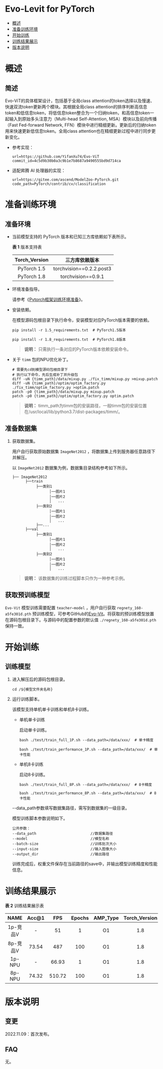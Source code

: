 # Evo-Levit for PyTorch

-   [概述](#概述)
-   [准备训练环境](#准备训练环境)
-   [开始训练](#开始训练)
-   [训练结果展示](#训练结果展示)
-   [版本说明](#版本说明)

# 概述

## 简述

Evo-ViT的具体框架设计，包括基于全局class attention的token选择以及慢速、快速双流token更新两个模块。其根据全局class attention的排序判断高信息token和低信息token，将低信息token整合为一个归纳token，和高信息token一起输入到原始多头注意力（Multi-head Self-Attention, MSA）模块以及前向传播（Fast Fed-forward Network, FFN）模块中进行精细更新。更新后的归纳token用来快速更新低信息token。全局class attention也在精细更新过程中进行同步更新变化。

- 参考实现：

  ```
  url=https://github.com/YifanXu74/Evo-ViT
  commit_id=4c5d9b30b0a3c9b1e7b8687a9490555bd9d714ca
  ```


- 适配昇腾 AI 处理器的实现：

  ```
  url=https://gitee.com/ascend/ModelZoo-PyTorch.git
  code_path=PyTorch/contrib/cv/classification
  ```


# 准备训练环境

## 准备环境

- 当前模型支持的 PyTorch 版本和已知三方库依赖如下表所示。

  **表 1**  版本支持表

  | Torch_Version      | 三方库依赖版本                                 |
  | :--------: | :----------------------------------------------------------: |
  | PyTorch 1.5 | torchvision==0.2.2.post3 |
  | PyTorch 1.8 | torchvision==0.9.1 |

- 环境准备指导。

  请参考《[Pytorch框架训练环境准备](https://www.hiascend.com/document/detail/zh/ModelZoo/pytorchframework/ptes)》。
  
- 安装依赖。

  在模型源码包根目录下执行命令，安装模型对应PyTorch版本需要的依赖。
  ```
  pip install -r 1.5_requirements.txt  # PyTorch1.5版本
  
  pip install -r 1.8_requirements.txt  # PyTorch1.8版本
  ```
  > **说明：** 
  >只需执行一条对应的PyTorch版本依赖安装命令。
  
- 关于 `timm` 包的NPU优化补丁。

  ```
  # 需要先cd到模型源码包根目录下
  # 执行以下命令，先后生成补丁并升级包
  diff -uN {timm_path}/data/mixup.py ./fix_timm/mixup.py >mixup.patch
  diff -uN {timm_path}/optim/optim_factory.py ./fix_timm/optim_factory.py >optim.patch
  patch -p0 {timm_path}/data/mixup.py mixup.patch
  patch -p0 {timm_path}/optim/optim_factory.py optim.patch
  ```
  > **说明：**
  > timm_path为timm包的安装路径，一般timm包的安装位置在/usr/local/lib/python3.7/dist-packages/timm/。

  


## 准备数据集

1. 获取数据集。

   用户自行获取原始数据集 `ImageNet2012` ，将数据集上传到服务器任意路径下并解压。

   以 `ImageNet2012` 数据集为例，数据集目录结构参考如下所示。

   ```
   ├── ImageNet2012
         ├──train
              ├──类别1
                    │──图片1
                    │──图片2
                    │   ...       
              ├──类别2
                    │──图片1
                    │──图片2
                    │   ...   
              ├──...                     
         ├──val  
              ├──类别1
                    │──图片1
                    │──图片2
                    │   ...       
              ├──类别2
                    │──图片1
                    │──图片2
                    │   ...              
   ```

   > **说明：** 
   >该数据集的训练过程脚本只作为一种参考示例。

## 获取预训练模型

`Evo-Vit` 模型训练需要配置 `teacher—model` ，用户自行获取 `regnety_160-a5fe301d.pth` 预训练模型，可参考GitHub的[Evo-Vit](https://github.com/YifanXu74/Evo-ViT)。将获取的预训练模型放置在源码包根目录下。与源码中的配置参数的默认值 `./regnety_160-a5fe301d.pth` 保持一致。

# 开始训练

## 训练模型
1. 进入解压后的源码包根目录。

    ```
    cd /${模型文件夹名称} 
    ```

2. 运行训练脚本。

   该模型支持单机单卡训练和单机8卡训练。

   - 单机单卡训练

     启动单卡训练。

     ```
     bash ./test/train_full_1P.sh --data_path=/data/xxx/  # 单卡精度
     
     bash ./test/train_performance_1P.sh --data_path=/data/xxx/  # 单卡性能
     ```

   - 单机8卡训练

     启动8卡训练。

     ```
     bash ./test/train_full_8P.sh --data_path=/data/xxx/  # 8卡精度
     
     bash ./test/train_performance_8P.sh --data_path=/data/xxx/  # 8卡性能
     ```

   --data_path参数填写数据集路径，需写到数据集的一级目录。

   模型训练脚本参数说明如下。

   ```
   公共参数：
   --data_path                         //数据集路径     
   --model                             //模型名称
   --batch-size                        //训练批次大小
   --input-size                        //输入图像大小
   --output_dir                        //输出路径
   ```
   
   训练完成后，权重文件保存在当前路径的save中，并输出模型训练精度和性能信息。

# 训练结果展示

**表 2**  训练结果展示表

|   NAME   | Acc@1 | FPS  | Epochs | AMP_Type | Torch_Version |
| :------: | :---: | :--: | :----: | :------: | :-----------: |
| 1p-竞品V | - | 51 | 1 | O1 | 1.8 |
| 8p-竞品V | 73.54 | 487 | 100 | O1 | 1.8 |
| 1p-NPU | - | 66.93 | 1 | O1 | 1.8 |
| 8p-NPU | 74.32 | 510.72 | 100 | O1 | 1.8 |

# 版本说明

## 变更

2022.11.09：首次发布。

## FAQ

无。